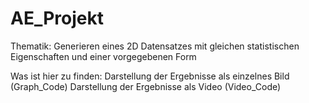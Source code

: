 # AE_Projekt

Thematik:
Generieren eines 2D Datensatzes mit gleichen statistischen Eigenschaften
und einer vorgegebenen Form

Was ist hier zu finden:
Darstellung der Ergebnisse als einzelnes Bild (Graph_Code)
Darstellung der Ergebnisse als Video (Video_Code)
